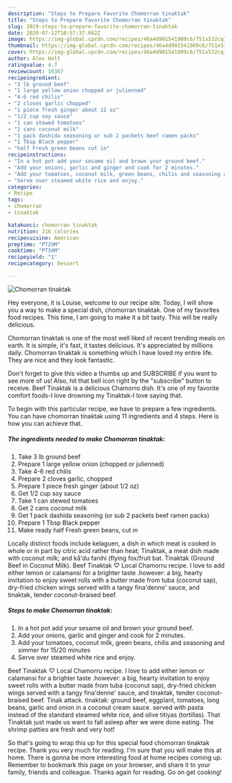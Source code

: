 ```yaml
---
description: "Steps to Prepare Favorite Chomorran tinaktak"
title: "Steps to Prepare Favorite Chomorran tinaktak"
slug: 3019-steps-to-prepare-favorite-chomorran-tinaktak
date: 2020-07-12T10:57:37.662Z
image: https://img-global.cpcdn.com/recipes/46a4d901541909c6/751x532cq70/chomorran-tinaktak-recipe-main-photo.jpg
thumbnail: https://img-global.cpcdn.com/recipes/46a4d901541909c6/751x532cq70/chomorran-tinaktak-recipe-main-photo.jpg
cover: https://img-global.cpcdn.com/recipes/46a4d901541909c6/751x532cq70/chomorran-tinaktak-recipe-main-photo.jpg
author: Alex Holt
ratingvalue: 4.7
reviewcount: 16367
recipeingredient:
- "3 lb ground beef"
- "1 large yellow onion chopped or julienned"
- "4-6 red chilis"
- "2 cloves garlic chopped"
- "1 piece fresh ginger about 12 oz"
- "1/2 cup soy sauce"
- "1 can stewed tomatoes"
- "2 cans coconut milk"
- "1 pack dashida seasoning or sub 2 packets beef ramen packs"
- "1 Tbsp Black pepper"
- "half Fresh green beans cut in"
recipeinstructions:
- "In a hot pot add your sesame oil and brown your ground beef."
- "Add your onions, garlic and ginger and cook for 2 minutes."
- "Add your tomatoes, coconut milk, green beans, chilis and seasoning and simmer for 15/20 minutes"
- "Serve over steamed white rice and enjoy."
categories:
- Recipe
tags:
- chomorran
- tinaktak

katakunci: chomorran tinaktak 
nutrition: 216 calories
recipecuisine: American
preptime: "PT29M"
cooktime: "PT34M"
recipeyield: "1"
recipecategory: Dessert

---
```



![Chomorran tinaktak](https://img-global.cpcdn.com/recipes/46a4d901541909c6/751x532cq70/chomorran-tinaktak-recipe-main-photo.jpg)

Hey everyone, it is Louise, welcome to our recipe site. Today, I will show you a way to make a special dish, chomorran tinaktak. One of my favorites food recipes. This time, I am going to make it a bit tasty. This will be really delicious.

Chomorran tinaktak is one of the most well liked of recent trending meals on earth. It is simple, it's fast, it tastes delicious. It's appreciated by millions daily. Chomorran tinaktak is something which I have loved my entire life. They are nice and they look fantastic.

Don&#39;t forget to give this video a thumbs up and SUBSCRIBE if you want to see more of us! Also, hit that bell icon right by the &#34;subscribe&#34; button to receive. Beef Tinaktak is a delicious Chamorro dish. It&#39;s one of my favorite comfort foods-I love drowning my Tinaktak-I love saying that.


To begin with this particular recipe, we have to prepare a few ingredients. You can have chomorran tinaktak using 11 ingredients and 4 steps. Here is how you can achieve that.

<!--inarticleads1-->

##### The ingredients needed to make Chomorran tinaktak:

1. Take 3 lb ground beef
1. Prepare 1 large yellow onion (chopped or julienned)
1. Take 4-6 red chilis
1. Prepare 2 cloves garlic, chopped
1. Prepare 1 piece fresh ginger (about 1/2 oz)
1. Get 1/2 cup soy sauce
1. Take 1 can stewed tomatoes
1. Get 2 cans coconut milk
1. Get 1 pack dashida seasoning (or sub 2 packets beef ramen packs)
1. Prepare 1 Tbsp Black pepper
1. Make ready half Fresh green beans, cut in


Locally distinct foods include kelaguen, a dish in which meat is cooked in whole or in part by citric acid rather than heat; Tinaktak, a meat dish made with coconut milk; and kå&#39;du fanihi (flying fox/fruit bat. Tinaktak (Ground Beef in Coconut Milk). Beef Tinaktak ♡ Local Chamorru recipe. I love to add either lemon or calamansi for a brighter taste .however: a big, hearty invitation to enjoy sweet rolls with a butter made from tuba (coconut sap), dry-fried chicken wings served with a tangy fina&#39;denne&#39; sauce, and tinaktak, tender coconut-braised beef. 

<!--inarticleads2-->

##### Steps to make Chomorran tinaktak:

1. In a hot pot add your sesame oil and brown your ground beef.
1. Add your onions, garlic and ginger and cook for 2 minutes.
1. Add your tomatoes, coconut milk, green beans, chilis and seasoning and simmer for 15/20 minutes
1. Serve over steamed white rice and enjoy.


Beef Tinaktak ♡ Local Chamorru recipe. I love to add either lemon or calamansi for a brighter taste .however: a big, hearty invitation to enjoy sweet rolls with a butter made from tuba (coconut sap), dry-fried chicken wings served with a tangy fina&#39;denne&#39; sauce, and tinaktak, tender coconut-braised beef. Tinak attack. tinaktak: ground beef, eggplant, tomatoes, long beans, garlic and onion in a coconut cream sauce. served with pasta instead of the standard steamed white rice, and olive titiyas (tortillas). That Tinaktak just made us want to fall asleep after we were done eating. The shrimp patties are fresh and very hot! 

So that's going to wrap this up for this special food chomorran tinaktak recipe. Thank you very much for reading. I'm sure that you will make this at home. There is gonna be more interesting food at home recipes coming up. Remember to bookmark this page on your browser, and share it to your family, friends and colleague. Thanks again for reading. Go on get cooking!
